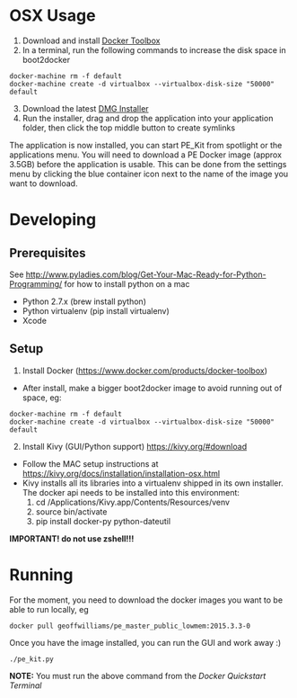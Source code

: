 # OSX Usage
1. Download and install [Docker Toolbox](https://www.docker.com/products/docker-toolbox)
2. In a terminal, run the following commands to increase the disk space in boot2docker
```
docker-machine rm -f default
docker-machine create -d virtualbox --virtualbox-disk-size "50000" default
``` 
3. Download the latest [DMG Installer](https://github.com/GeoffWilliams/pe_kit/releases)
4. Run the installer, drag and drop the application into your application
  folder, then click the top middle button to create symlinks

The application is now installed, you can start PE_Kit from spotlight or the 
applications menu.  You will need to download a PE Docker image (approx 3.5GB)
before the application is usable.  This can be done from the settings menu by
clicking the blue container icon next to the name of the image you want to 
download.

# Developing
## Prerequisites
See http://www.pyladies.com/blog/Get-Your-Mac-Ready-for-Python-Programming/ for
how to install python on a mac 
* Python 2.7.x (brew install python)
* Python virtualenv (pip install virtualenv)
* Xcode 

## Setup
1.  Install Docker (https://www.docker.com/products/docker-toolbox)
  * After install, make a bigger boot2docker image to avoid running out of space, eg:  
  ```shell
  docker-machine rm -f default
  docker-machine create -d virtualbox --virtualbox-disk-size "50000" default
  ```
2.  Install Kivy (GUI/Python support) https://kivy.org/#download
  * Follow the MAC setup instructions at https://kivy.org/docs/installation/installation-osx.html
  * Kivy installs all its libraries into a virtualenv shipped in its own 
    installer.  The docker api needs to be installed into this environment:
    1.  cd /Applications/Kivy.app/Contents/Resources/venv 
    2.  source bin/activate
    3.  pip install docker-py python-dateutil

**IMPORTANT! do not use zshell!!!**

# Running
For the moment, you need to download the docker images you want to be able to
run locally, eg

```
docker pull geoffwilliams/pe_master_public_lowmem:2015.3.3-0
```

Once you have the image installed, you can run the GUI and work away :)
```
./pe_kit.py
```
**NOTE:** You must run the above command from the _Docker Quickstart Terminal_


